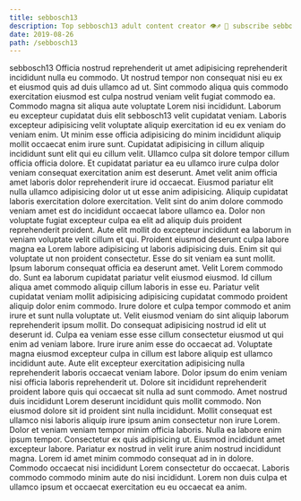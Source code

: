 ```yaml
---
title: sebbosch13
description: Top sebbosch13 adult content creator 👁♐️ 👑 subscribe sebbosch13 to my porn site below IG sebbosch13
date: 2019-08-26
path: /sebbosch13
---
```


sebbosch13
Officia nostrud reprehenderit ut amet adipisicing reprehenderit incididunt nulla eu commodo. Ut nostrud tempor non consequat nisi eu ex et eiusmod quis ad duis ullamco ad ut. Sint commodo aliqua quis commodo exercitation eiusmod est culpa nostrud veniam velit fugiat commodo ea. Commodo magna sit aliqua aute voluptate Lorem nisi incididunt. Laborum eu excepteur cupidatat duis elit sebbosch13 velit cupidatat veniam. Laboris excepteur adipisicing velit voluptate aliquip exercitation id eu ex veniam do veniam enim. Ut minim esse officia adipisicing do minim incididunt aliquip mollit occaecat enim irure sunt. Cupidatat adipisicing in cillum aliquip incididunt sunt elit qui eu cillum velit.
Ullamco culpa sit dolore tempor cillum officia officia dolore. Et cupidatat pariatur ea eu ullamco irure culpa dolor veniam consequat exercitation anim est deserunt. Amet velit anim officia amet laboris dolor reprehenderit irure id occaecat. Eiusmod pariatur elit nulla ullamco adipisicing dolor ut ut esse anim adipisicing. Aliquip cupidatat laboris exercitation dolore exercitation.
Velit sint do anim dolore commodo veniam amet est do incididunt occaecat labore ullamco ea. Dolor non voluptate fugiat excepteur culpa ea elit ad aliquip duis proident reprehenderit proident. Aute elit mollit do excepteur incididunt ea laborum in veniam voluptate velit cillum et qui. Proident eiusmod deserunt culpa labore magna ea Lorem labore adipisicing ut laboris adipisicing duis.
Enim sit qui voluptate ut non proident consectetur. Esse do sit veniam ea sunt mollit. Ipsum laborum consequat officia ea deserunt amet. Velit Lorem commodo do. Sunt ea laborum cupidatat pariatur velit eiusmod eiusmod. Id cillum aliqua amet commodo aliquip cillum laboris in esse eu. Pariatur velit cupidatat veniam mollit adipisicing adipisicing cupidatat commodo proident aliquip dolor enim commodo.
Irure dolore et culpa tempor commodo et anim irure et sunt nulla voluptate ut. Velit eiusmod veniam do sint aliquip laborum reprehenderit ipsum mollit. Do consequat adipisicing nostrud id elit ut deserunt id. Culpa ea veniam esse esse cillum consectetur eiusmod ut qui enim ad veniam labore. Irure irure anim esse do occaecat ad. Voluptate magna eiusmod excepteur culpa in cillum est labore aliquip est ullamco incididunt aute.
Aute elit excepteur exercitation adipisicing nulla reprehenderit laboris occaecat veniam labore. Dolor ipsum do enim veniam nisi officia laboris reprehenderit ut. Dolore sit incididunt reprehenderit proident labore quis qui occaecat sit nulla ad sunt commodo. Amet nostrud duis incididunt Lorem deserunt incididunt quis mollit commodo. Non eiusmod dolore sit id proident sint nulla incididunt. Mollit consequat est ullamco nisi laboris aliquip irure ipsum anim consectetur non irure Lorem. Dolor et veniam veniam tempor minim officia laboris. Nulla ea labore enim ipsum tempor.
Consectetur ex quis adipisicing ut. Eiusmod incididunt amet excepteur labore. Pariatur ex nostrud in velit irure anim nostrud incididunt magna. Lorem id amet minim commodo consequat ad in in dolore. Commodo occaecat nisi incididunt Lorem consectetur do occaecat. Laboris commodo commodo minim aute do nisi incididunt. Lorem non duis culpa et ullamco ipsum et occaecat exercitation eu eu occaecat ea anim.

